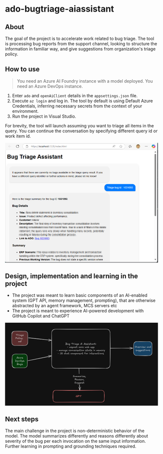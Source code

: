 # ado-bugtriage-aiassistant

## About
The goal of the project is to accelerate work related to bug triage. The tool is processing bug reports from the support channel, looking to structure the information in familiar way, and give suggestions from organization's triage policy.

## How to use

> You need an Azure AI Foundry instance with a model deployed.
> You need an Azure DevOps instance.

1. Enter `ado` and `openAiClient` details in the `appsettings.json` file.
1. Execute `az login` and log in. The tool by default is using Default Azure Credentials, inferring necessary secrets from the context of your environment.
1. Run the project in Visual Studio.

For brevity, the tool will launch assuming you want to triage all items in the query. You can continue the conversation by specifying different query id or work item id.

![Example screenshot](../docs/adotriageassistant-example.png)

## Design, implementation and learning in the project

- The project was meant to learn basic components of an AI-enabled system (GPT API, memory management, prompting), that are otherwise abstracted by an agent framework, MCS servers etc
- The project is meant to experience AI-powered development with GitHub Copilot and ChatGPT

![Example screenshot](../docs/adotriageassistant-design.png)

## Next steps

The main challenge in the project is non-deterministic behavior of the model. The model summarizes differently and reasons differently about severity of the bug per each invocation on the same input information. Further learning in prompting and grounding techniques required.